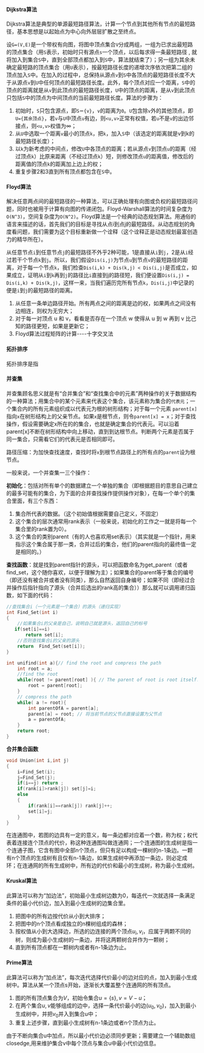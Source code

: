 #### Dijkstra算法

Dijkstra算法是典型的单源最短路径算法，计算一个节点到其他所有节点的最短路径，基本思想是以起始点为中心向外层层扩散之至终点。

设`G=(V,E)`是一个带权有向图，将图中顶点集合`V`分成两组，一组为已求出最短路的顶点集合（用`S`表示，初始时只有源点`s`一个顶点，以后每求得一条最短路径 , 就将加入到集合`S`中，直到全部顶点都加入到`S`中，算法就结束了）；另一组为其余未确定最短路的顶点集合（用`U`表示），按最短路径长度的递增次序依次把第二组的顶点加入`S`中。在加入的过程中，总保持从源点`v`到`S`中各顶点的最短路径长度不大于从源点`v`到`U`中任何顶点的最短路径长度。此外，每个顶点对应一个距离，`S`中的顶点的距离就是从`v`到此顶点的最短路径长度，`U`中的顶点的距离，是从`v`到此顶点只包括`S`中的顶点为中间顶点的当前最短路径长度。算法的步骤为：

1. 初始时，`S`只包含源点，即`S＝{v}`，`v`的距离为`0`。`U`包含除`v`外的其他顶点，即`U={其余顶点}`，若`v`与`U`中顶点`u`有边，则`<u,v>`正常有权值，若`u`不是`v`的出边邻接点，则`<u,v>`权值为∞；
2. 从`U`中选取一个距离`v`最小的顶点`k`，把`k`，加入`S`中（该选定的距离就是v到k的最短路径长度）；
3. 以`k`为新考虑的中间点，修改`U`中各顶点的距离；若从源点`v`到顶点`u`的距离（经过顶点`k`）比原来距离（不经过顶点`k`）短，则修改顶点`u`的距离值，修改后的距离值的顶点`k`的距离加上边上的权；
4. 重复步骤2和3直到所有顶点都包含在`S`中。



#### Floyd算法

解决任意两点间的最短路径的一种算法，可以正确处理有向图或负权的最短路径问题，同时也被用于计算有向图的传递闭包。Floyd-Warshall算法的时间复杂度为`O(N^3)`，空间复杂度为`O(N^2)`。Floyd算法是一个经典的动态规划算法。用通俗的语言来描述的话，首先我们的目标是寻找从点i到点j的最短路径。从动态规划的角度看问题，我们需要为这个目标重新做一个诠释（这个诠释正是动态规划最富创造力的精华所在）。

从任意节点`i`到任意节点`j`的最短路径不外乎2种可能，1是直接从`i`到`j`，2是从`i`经过若干个节点`k`到`j`。所以，我们假设`Dis(i,j)`为节点`u`到节点`v`的最短路径的距离，对于每一个节点`k`，我们检查`Dis(i,k) + Dis(k,j) < Dis(i,j)`是否成立，如果成立，证明从`i`到`k`再到`j`的路径比`i`直接到j的路径短，我们便设置`Dis(i,j) = Dis(i,k) + Dis(k,j)`，这样一来，当我们遍历完所有节点`k`，`Dis(i,j)`中记录的便是`i`到`j`的最短路径的距离。

1. 从任意一条单边路径开始。所有两点之间的距离是边的权，如果两点之间没有边相连，则权为无穷大；
2. 对于每一对顶点 u 和 v，看看是否存在一个顶点 w 使得从 u 到 w 再到 v 比己知的路径更短，如果是更新它；
3. Floyd算法过程矩阵的计算----十字交叉法



#### 拓扑排序

拓扑排序是指



#### 并查集

并查集顾名思义就是有“合并集合”和“查找集合中的元素”两种操作的关于数据结构的一种算法；用集合中的某个元素来代表这个集合，该元素称为集合的`代表元`；一个集合内的所有元素组织成以代表元为根的树形结构；对于每一个元素 `parent[x]`指向`x`在树形结构上的父亲节点。如果`x`是根节点，则令`parent[x] = x`；对于查找操作，假设需要确定x所在的的集合，也就是确定集合的代表元。可以沿着parent[x]不断在树形结构中向上移动，直到到达根节点。判断两个元素是否属于同一集合，只需看它们的代表元是否相同即可。

路径压缩：为加快查找速度，查找时将`x`到根节点路径上的所有点的`parent`设为根节点。

一般来说，一个并查集一三个操作：

**初始化**：包括对所有单个的数据建立一个单独的集合（即根据题目的意思自己建立的最多可能有的集合，为下面的合并查找操作提供操作对象），在每一个单个的集合里面，有三个东西：

1. 集合所代表的数据。（这个初始值根据需要自己定义，不固定）
2. 这个集合的层次通常用rank表示（一般来说，初始化的工作之一就是将每一个集合里的rank置为0）。
3. 这个集合的类别parent（有的人也喜欢用set表示）（其实就是一个指针，用来指示这个集合属于那一类，合并过后的集合，他们的parent指向的最终值一定是相同的。）

**查找函数**：就是找到parent指针的源头，可以把函数命名为get_parent（或者find_set，这个随你喜欢，以便于理解为主）；如果集合的parent等于集合的编号（即还没有被合并或者没有同类），那么自然返回自身编号；如果不同（即经过合并操作后指针指向了源头（合并后选出的rank高的集合））那么就可以调用递归函数，如下面的代码：

```c
//查找集合i（一个元素是一个集合）的源头（递归实现）
int Find_Set(int i)
{ 
    //如果集合i的父亲是自己，说明自己就是源头，返回自己的标号
   if(set[i]==i)
       return set[i];
    //否则查找集合i的父亲的源头
    return  Find_Set(set[i]);        
}

int unifind(int a){// find the root and compress the path
    int root = a;
    //find the root
    while(root != parent[root] ){ // The parent of root is root itself.
        root = parent[root];
    }
    // compress the path
    while( a != root){
        int parentOfA = parent[a];
        parent[a] = root; // 将当前节点的父节点直接设置为父节点
        a = parentOfA;
    }
    return root;
}
```

**合并集合函数**

```c
void Union(int i,int j)
{
    i=Find_Set(i);
    j=Find_Set(j);
    if(i==j) return ;
    if(rank[i]>rank[j]) set[j]=i;
    else
    {
        if(rank[i]==rank[j]) rank[j]++;   
        set[i]=j;
    }
}
```





在连通图中，若图的边具有一定的意义，每一条边都对应着一个数，称为权；权代表着连接连个顶点的代价，称这种连通图叫做连通网；一个连通图的生成树是指一个连通子图，它含有图中全部n个顶点，但只有足以构成一棵树的n-1条边。一颗有n个顶点的生成树有且仅有n-1条边，如果生成树中再添加一条边，则必定成环；在连通网的所有生成树中，所有边的代价和最小的生成树，称为最小生成树。 

#### Kruskal算法

此算法可以称为“加边法”，初始最小生成树边数为0，每迭代一次就选择一条满足条件的最小代价边，加入到最小生成树的边集合里。

1. 把图中的所有边按代价从小到大排序； 
2. 把图中的n个顶点看成独立的n棵树组成的森林；
3. 按权值从小到大选择边，所选的边连接的两个顶点$u_i,v_i$，应属于两颗不同的树，则成为最小生成树的一条边，并将这两颗树合并作为一颗树；
4. 直到所有顶点都在一颗树内或者有n-1条边为止。

#### Prime算法

此算法可以称为“加点法”，每次迭代选择代价最小的边对应的点，加入到最小生成树中。算法从某一个顶点s开始，逐渐长大覆盖整个连通网的所有顶点。

1. 图的所有顶点集合为$V$，初始令集合$u=\{s\},v=V-u$；
2. 在两个集合$u,v$能够组成的边中，选择一条代价最小的边$(u_0,v_0)$，加入到最小生成树中，并把$v_0$并入到集合$u$中；
3. 重复上述步骤，直到最小生成树有n-1条边或者n个顶点为止。

由于不断向集合u中加点，所以最小代价边必须同步更新；需要建立一个辅助数组closedge,用来维护集合v中每个顶点与集合u中最小代价边信息。

